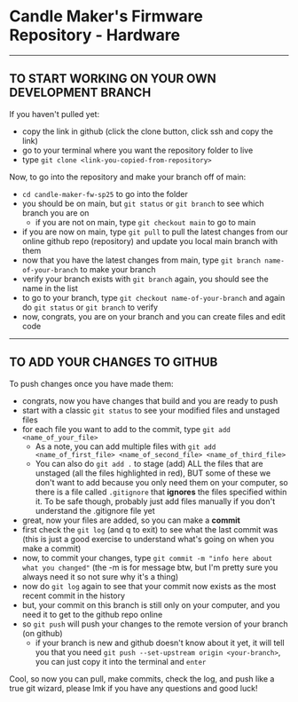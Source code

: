 # Candle Maker's Firmware Repository - Hardware 

-----------------------------------------------
TO START WORKING ON YOUR OWN DEVELOPMENT BRANCH
-----------------------------------------------
If you haven't pulled yet:
- copy the link in github (click the clone button, click ssh and copy the link)
- go to your terminal where you want the repository folder to live
- type `git clone <link-you-copied-from-repository>`


Now, to go into the repository and make your branch off of main:
- `cd candle-maker-fw-sp25` to go into the folder
- you should be on main, but `git status` or `git branch` to see which branch you are on
  - if you are not on main, type `git checkout main` to go to main
- if you are now on main, type `git pull` to pull the latest changes from our online github repo (repository) and update you local main branch with them
- now that you have the latest changes from main, type `git branch name-of-your-branch` to make your branch
- verify your branch exists with `git branch` again, you should see the name in the list
- to go to your branch, type `git checkout name-of-your-branch` and again do `git status` or `git branch` to verify
- now, congrats, you are on your branch and you can create files and edit code

-----------------------------------------------
TO ADD YOUR CHANGES TO GITHUB
-----------------------------------------------
To push changes once you have made them:
- congrats, now you have changes that build and you are ready to push
- start with a classic `git status` to see your modified files and unstaged files
- for each file you want to add to the commit, type `git add <name_of_your_file>`
  - As a note, you can add multiple files with `git add <name_of_first_file> <name_of_second_file> <name_of_third_file>`
  - You can also do `git add .` to stage (add) ALL the files that are unstaged (all the files highlighted in red), BUT some of these we don't want to add because you only need them on your computer, so there is a file called `.gitignore` that **ignores** the files specified within it. To be safe though, probably just add files manually if you don't understand the .gitignore file yet
- great, now your files are added, so you can make a **commit**
- first check the `git log` (and q to exit) to see what the last commit was (this is just a good exercise to understand what's going on when you make a commit)
- now, to commit your changes, type `git commit -m "info here about what you changed"` (the -m is for message btw, but I'm pretty sure you always need it so not sure why it's a thing)
- now do `git log` again to see that your commit now exists as the most recent commit in the history
- but, your commit on this branch is still only on your computer, and you need it to get to the github repo online
- so `git push` will push your changes to the remote version of your branch (on github)
  - if your branch is new and github doesn't know about it yet, it will tell you that you need `git push --set-upstream origin <your-branch>`, you can just copy it into the terminal and `enter`


Cool, so now you can pull, make commits, check the log, and push like a true git wizard, please lmk if you have any questions and good luck!
